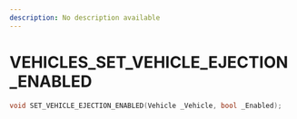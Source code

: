 ```yaml
---
description: No description available 
---
```


# VEHICLES\_SET_VEHICLE_EJECTION_ENABLED

```cpp
void SET_VEHICLE_EJECTION_ENABLED(Vehicle _Vehicle, bool _Enabled);
```
